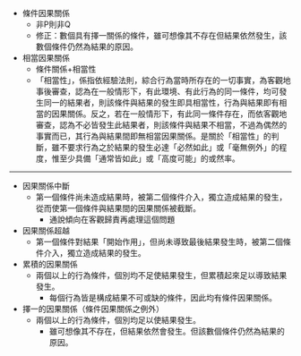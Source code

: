 * 條件因果關係
	* 非P則非Q
	* 修正：數個具有擇一關係的條件，雖可想像其不存在但結果依然發生，該數個條件仍然為結果的原因。
* 相當因果關係
	* 條件關係+相當性
	* 「相當性」，係指依經驗法則，綜合行為當時所存在的一切事實，為客觀地事後審查，認為在一般情形下，有此環境、有此行為的同一條件，均可發生同一的結果者，則該條件與結果的發生即具相當性，行為與結果即有相當的因果關係。反之，若在一般情形下，有此同一條件存在，而依客觀地審查，認為不必皆發生此結果者，則該條件與結果不相當，不過為偶然的事實而已，其行為與結果間即無相當因果關係。是關於「相當性」的判斷，雖不要求行為之於結果的發生必達「必然如此」或「毫無例外」的程度，惟至少具備「通常皆如此」或「高度可能」的或然率。

---
* 因果關係中斷
	* 第一個條件尚未造成結果時，被第二個條件介入，獨立造成結果的發生，從而使第一個條件與結果間的因果關係被截斷。
		* 通說傾向在客觀歸責再處理這個問題
* 因果關係超越
	* 第一個條件對結果「開始作用」，但尚未導致最後結果發生時，被第二個條件介入，獨立造成結果的發生。
* 累積的因果關係
	* 兩個以上的行為條件，個別均不足使結果發生，但累積起來足以導致結果發生。
		* 每個行為皆是構成結果不可或缺的條件，因此均有條件因果關係。
* 擇一的因果關係（條件因果關係之例外）
	* 兩個以上的行為條件，個別均足以使結果發生。
		* 雖可想像其不存在，但結果依然會發生。但該數個條件仍然為結果的原因。